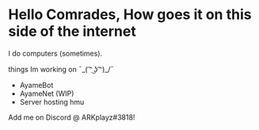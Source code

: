 # Hello Comrades, How goes it on this side of the internet
I do computers (sometimes).

things Im working on ¯\_( ͡ᵔ ͜ʖ ͡ᵔ)_/¯
- AyameBot
- AyameNet (WIP)
- Server hosting hmu

Add me on Discord @ ARKplayz#3818!
